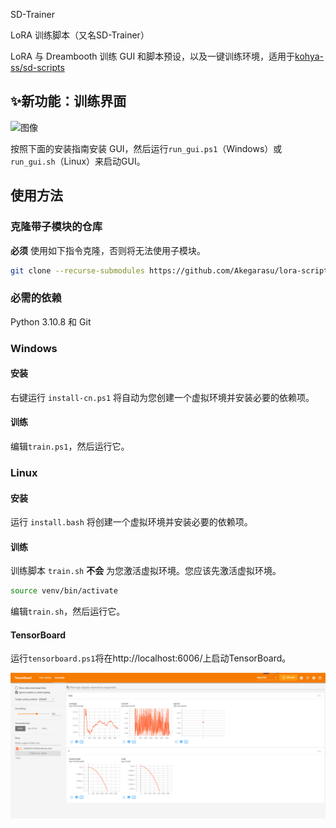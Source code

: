 SD-Trainer

LoRA 训练脚本（又名SD-Trainer）

LoRA 与 Dreambooth 训练 GUI 和脚本预设，以及一键训练环境，适用于[kohya-ss/sd-scripts](https://github.com/kohya-ss/sd-scripts.git)

## ✨新功能：训练界面

![图像](https://github.com/Akegarasu/lora-scripts/assets/36563862/0a2edcb8-023a-4fe6-8c92-2bad9ccab64c)

按照下面的安装指南安装 GUI，然后运行`run_gui.ps1`（Windows）或`run_gui.sh`（Linux）来启动GUI。

## 使用方法

### 克隆带子模块的仓库

**必须** 使用如下指令克隆，否则将无法使用子模块。

```sh
git clone --recurse-submodules https://github.com/Akegarasu/lora-scripts
```

### 必需的依赖

Python 3.10.8 和 Git

### Windows

#### 安装

右键运行 `install-cn.ps1` 将自动为您创建一个虚拟环境并安装必要的依赖项。

#### 训练

编辑`train.ps1`，然后运行它。

### Linux

#### 安装

运行 `install.bash` 将创建一个虚拟环境并安装必要的依赖项。

#### 训练

训练脚本 `train.sh` **不会** 为您激活虚拟环境。您应该先激活虚拟环境。

```sh
source venv/bin/activate
```

编辑`train.sh`，然后运行它。

#### TensorBoard

运行`tensorboard.ps1`将在http://localhost:6006/上启动TensorBoard。

![](./assets/tensorboard-example.png)
